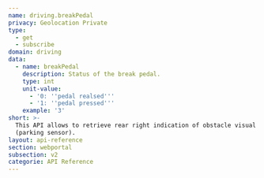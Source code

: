 ```yaml
---
name: driving.breakPedal
privacy: Geolocation Private
type:
  - get
  - subscribe
domain: driving
data:
  - name: breakPedal
    description: Status of the break pedal.
    type: int
    unit-value:
      - '0: ''pedal realsed'''
      - '1: ''pedal pressed'''
    example: '3'
short: >-
  This API allows to retrieve rear right indication of obstacle visual distance
  (parking sensor).
layout: api-reference
section: webportal
subsection: v2
categorie: API Reference
---
```


